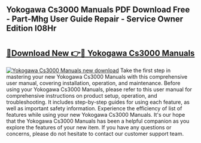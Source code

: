 ## Yokogawa Cs3000 Manuals PDF Download Free - Part-Mhg User Guide Repair - Service Owner Edition I08Hr

# <h2><a href="http://bc48272.oget.top/?id=Yokogawa+Cs3000+Manuals">🔗Download New 👉🔴 Yokogawa Cs3000 Manuals</a></h2>

[![Yokogawa Cs3000 Manuals new download](https://i.imgur.com/5g1atiW.png)](http://bc48272.oget.top/?id=Yokogawa+Cs3000+Manuals)
Take the first step in mastering your new Yokogawa Cs3000 Manuals with this comprehensive user manual, covering installation, operation, and maintenance. Before using your Yokogawa Cs3000 Manuals, please refer to this user manual for comprehensive instructions on product setup, operation, and troubleshooting. It includes step-by-step guides for using each feature, as well as important safety information. Experience the efficiency of list of features while using your new Yokogawa Cs3000 Manuals. It's our hope that the Yokogawa Cs3000 Manuals has been a helpful companion as you explore the features of your new item. If you have any questions or concerns, please do not hesitate to contact our customer support team.

